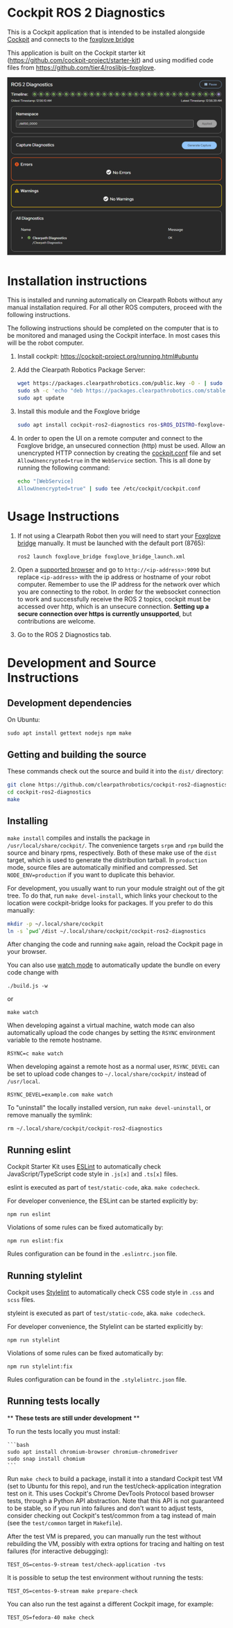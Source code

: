 # Cockpit ROS 2 Diagnostics

This is a Cockpit application that is intended to be installed alongside [Cockpit](https://cockpit-project.org/) and connects to the [foxglove bridge](https://docs.foxglove.dev/docs/connecting-to-data/ros-foxglove-bridge)

This application is built on the Cockpit starter kit (https://github.com/cockpit-project/starter-kit) and using modified code files from https://github.com/tier4/roslibjs-foxglove.

![Screenshot of Main View](screenshots/ScreenshotPluginHome.png)

# Installation instructions

This is installed and running automatically on Clearpath Robots without any manual installation required. For all other ROS computers, proceed with the following instructions.

The following instructions should be completed on the computer that is to be monitored and managed using the Cockpit interface. In most cases this will be the robot computer.

1. Install cockpit: https://cockpit-project.org/running.html#ubuntu

2. Add the Clearpath Robotics Package Server:

    ```bash
    wget https://packages.clearpathrobotics.com/public.key -O - | sudo apt-key add -
    sudo sh -c 'echo "deb https://packages.clearpathrobotics.com/stable/ubuntu $(lsb_release -cs) main" > /etc/apt/sources.list.d/clearpath-latest.list'
    sudo apt update
    ```

3. Install this module and the Foxglove bridge

    ```bash
    sudo apt install cockpit-ros2-diagnostics ros-$ROS_DISTRO-foxglove-bridge
    ```

4. In order to open the UI on a remote computer and connect to the Foxglove bridge, an unsecured connection (http) must be used. Allow an unencrypted HTTP connection by creating the [cockpit.conf](https://cockpit-project.org/guide/latest/cockpit.conf.5) file and set `AllowUnencrypted=true` in the `WebService` section. This is all done by running the following command:

    ```bash
    echo "[WebService]
    AllowUnencrypted=true" | sudo tee /etc/cockpit/cockpit.conf
    ```

# Usage Instructions

1. If not using a Clearpath Robot then you will need to start your [Foxglove bridge](https://docs.foxglove.dev/docs/connecting-to-data/ros-foxglove-bridge) manually. It must be launched with the default port (8765):

    ```bash
    ros2 launch foxglove_bridge foxglove_bridge_launch.xml
    ```

2. Open a [supported browser](https://cockpit-project.org/running) and go to `http://<ip-address>:9090` but replace `<ip-address>` with the ip address or hostname of your robot computer. Remember to use the IP address for the network over which you are connecting to the robot. In order for the websocket connection to work and successfully receive the ROS 2 topics, cockpit must be accessed over http, which is an unsecure connection. **Setting up a secure connection over https is currently unsupported**, but contributions are welcome.

3. Go to the ROS 2 Diagnostics tab.

# Development and Source Instructions

## Development dependencies

On Ubuntu:

    sudo apt install gettext nodejs npm make

## Getting and building the source

These commands check out the source and build it into the `dist/` directory:

```bash
git clone https://github.com/clearpathrobotics/cockpit-ros2-diagnostics.git
cd cockpit-ros2-diagnostics
make
```

## Installing

`make install` compiles and installs the package in `/usr/local/share/cockpit/`. The
convenience targets `srpm` and `rpm` build the source and binary rpms,
respectively. Both of these make use of the `dist` target, which is used
to generate the distribution tarball. In `production` mode, source files are
automatically minified and compressed. Set `NODE_ENV=production` if you want to
duplicate this behavior.

For development, you usually want to run your module straight out of the git
tree. To do that, run `make devel-install`, which links your checkout to the
location were cockpit-bridge looks for packages. If you prefer to do
this manually:

```bash
mkdir -p ~/.local/share/cockpit
ln -s `pwd`/dist ~/.local/share/cockpit/cockpit-ros2-diagnostics
```

After changing the code and running `make` again, reload the Cockpit page in
your browser.

You can also use
[watch mode](https://esbuild.github.io/api/#watch) to
automatically update the bundle on every code change with

    ./build.js -w

or

    make watch

When developing against a virtual machine, watch mode can also automatically upload
the code changes by setting the `RSYNC` environment variable to
the remote hostname.

    RSYNC=c make watch

When developing against a remote host as a normal user, `RSYNC_DEVEL` can be
set to upload code changes to `~/.local/share/cockpit/` instead of
`/usr/local`.

    RSYNC_DEVEL=example.com make watch

To "uninstall" the locally installed version, run `make devel-uninstall`, or
remove manually the symlink:

    rm ~/.local/share/cockpit/cockpit-ros2-diagnostics

## Running eslint

Cockpit Starter Kit uses [ESLint](https://eslint.org/) to automatically check
JavaScript/TypeScript code style in `.js[x]` and `.ts[x]` files.

eslint is executed as part of `test/static-code`, aka. `make codecheck`.

For developer convenience, the ESLint can be started explicitly by:

    npm run eslint

Violations of some rules can be fixed automatically by:

    npm run eslint:fix

Rules configuration can be found in the `.eslintrc.json` file.

## Running stylelint

Cockpit uses [Stylelint](https://stylelint.io/) to automatically check CSS code
style in `.css` and `scss` files.

styleint is executed as part of `test/static-code`, aka. `make codecheck`.

For developer convenience, the Stylelint can be started explicitly by:

    npm run stylelint

Violations of some rules can be fixed automatically by:

    npm run stylelint:fix

Rules configuration can be found in the `.stylelintrc.json` file.

## Running tests locally

** **These tests are still under development** **

To run the tests locally you must install:

    ```bash
    sudo apt install chromium-browser chromium-chromedriver
    sudo snap install chomium
    ```

Run `make check` to build a package, install it into a standard Cockpit test VM
(set to Ubuntu for this repo), and run the test/check-application integration test on
it. This uses Cockpit's Chrome DevTools Protocol based browser tests, through a
Python API abstraction. Note that this API is not guaranteed to be stable, so
if you run into failures and don't want to adjust tests, consider checking out
Cockpit's test/common from a tag instead of main (see the `test/common`
target in `Makefile`).

After the test VM is prepared, you can manually run the test without rebuilding
the VM, possibly with extra options for tracing and halting on test failures
(for interactive debugging):

    TEST_OS=centos-9-stream test/check-application -tvs

It is possible to setup the test environment without running the tests:

    TEST_OS=centos-9-stream make prepare-check

You can also run the test against a different Cockpit image, for example:

    TEST_OS=fedora-40 make check
